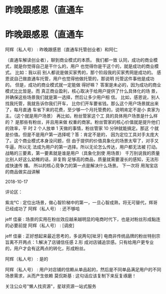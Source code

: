 # 昨晚跟感恩（直通车

# 昨晚跟感恩（直通车

阿辉（私人号） : 昨晚跟感恩（直通车托管创业者）和阿仁

（直通车解读创业者），聊到商业模式的本质。 我们都一致 认同，成功的商业模式，就是你觉得自己是干什么的，用户 也觉得你是干这个的，就是成功的商业模式。 比如：我以前 别人都说是做买家秀的，那个阶段我的买家秀网是成功的。 感恩说自己做直通车托管，用户也觉得他做托管的，那说明 托管这件事他是成功的。 但是，成功的商业模式就一定能做 得好嘛？ 答案是未必的，因为成功的商业模式比比皆是。而 真正商业盈利，核心取决于给用户提供了什么具体化的场 景，并确保这些场景我们就是第一选择，然后让多少用户相 信。 比如，感恩说，别人找我托管，我就告诉你我们开车， 比你们开车要省钱。那么这个用户场景就出来了，每月直通 车省下来的花费，至少够一个月托管费的，说明肯定不是小 卖家为主。（这个就是用户场景） 再比如，粉丝管家这个工 具的具体用户场景是什么样的？ 是那些有粉丝，并且用来做 权重的商家。粉丝管家的核心价值就是提升他们的效率，平 时 2 个人放单 1 天做的事情，粉丝管家 10 分钟就能搞定。那这 个就是价值。但是不是用户第一选择呢？答：肯定不是的， 因为定位工具对手太庞大了。这个商业模式本身没问题，但 由于提供的价值具象化的场景太窄了，对手又牛逼，所以无 法成为用户的第一选择。所以无论怎么传达，用户都无法被 打动。 战略的三要素，第一要素就是谁是用户（具象化到使 用场景） 千万别说我的质量比别人好这么幼稚的话，非复购 足够高的商品，质量就需要漫长的感知，无法形成快速传 播。 所以的核心竞争力的第一点是解决什么场景。 下一次将 用淘宝店的商品做实战讲解

2018-10-17

评论区：

紫龙℃ : 定位出场景，做心智阶梯中的第一，一旦心智成熟，将无可替代，辉哥已经成功了 阿辉（私人号） : 还不够哈

jeff 佳豪 : 场景的实用在粉丝效应越来越明显的电商时代下，也是对粉丝形成黏连的必要前提 阿辉（私人号） : [调皮]

jeff 佳豪 : 正好想起来最近思考的，多说两句[呲牙] 电商非传统品牌的粉丝特别宗旨离不开两点：1.解决了店铺信任感 2.形 成对店铺追崇感。只有给用户更专业的，用户才会有这两点的转化，形成粉丝。

阿辉（私人号） : 是的

阿辉（私人号） : 用户对店铺的信赖从单品起的，然后是不同单品满足用户的不同场景需求，从而产生依赖 莫侃斯基 : 这句话应该复制下来反复琢磨！

关注公众号"懒人找资源"，星球资源一站式服务